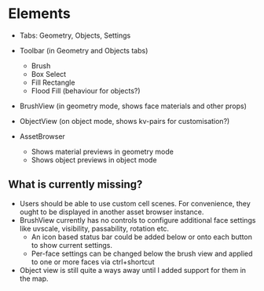 # Elements

- Tabs: Geometry, Objects, Settings

- Toolbar (in Geometry and Objects tabs)
  - Brush 
  - Box Select
  - Fill Rectangle
  - Flood Fill (behaviour for objects?)

- BrushView (in geometry mode, shows face materials and other props)
- ObjectView (on object mode, shows kv-pairs for customisation?)

- AssetBrowser
  - Shows material previews in geometry mode
  - Shows object previews in object mode

## What is currently missing?
- Users should be able to use custom cell scenes. For convenience, they ought to be displayed in another asset browser instance.
- BrushView currently has no controls to configure additional face settings like uvscale, visibility, passability, rotation etc.
    - An icon based status bar could be added below or onto each button to show current settings.
    - Per-face settings can be changed below the brush view and applied to one or more faces via ctrl+shortcut
- Object view is still quite a ways away until I added support for them in the map.